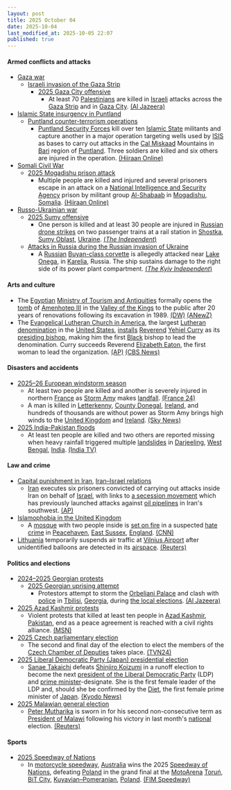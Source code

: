 ```yaml
---
layout: post
title: 2025 October 04
date: 2025-10-04
last_modified_at: 2025-10-05 22:07
published: true
---
```



#### Armed conflicts and attacks

* [Gaza war](https://en.wikipedia.org/wiki/Gaza_war "Gaza war")
  * [Israeli invasion of the Gaza Strip](https://en.wikipedia.org/wiki/Israeli_invasion_of_the_Gaza_Strip "Israeli invasion of the Gaza Strip")
    * [2025 Gaza City offensive](https://en.wikipedia.org/wiki/2025_Gaza_City_offensive "2025 Gaza City offensive")
      * At least 70 [Palestinians](https://en.wikipedia.org/wiki/Palestinians "Palestinians") are killed in [Israeli](https://en.wikipedia.org/wiki/Israel_Defense_Forces "Israel Defense Forces") attacks across the [Gaza Strip](https://en.wikipedia.org/wiki/Gaza_Strip "Gaza Strip") and in [Gaza City](https://en.wikipedia.org/wiki/Gaza_City "Gaza City"). [(Al Jazeera)](https://www.aljazeera.com/news/liveblog/2025/10/4/live-trumps-tells-israel-stop-bombing-gaza-after-hamas-ceasefire-reply)
* [Islamic State insurgency in Puntland](https://en.wikipedia.org/wiki/Islamic_State_insurgency_in_Puntland "Islamic State insurgency in Puntland")
  * [Puntland counter-terrorism operations](https://en.wikipedia.org/wiki/Puntland_counter-terrorism_operations "Puntland counter-terrorism operations")
    * [Puntland Security Forces](https://en.wikipedia.org/wiki/Puntland_Dervish_Force "Puntland Dervish Force") kill over ten [Islamic State](https://en.wikipedia.org/wiki/Islamic_State_%E2%80%93_Somalia_Province "Islamic State – Somalia Province") militants and capture another in a major operation targeting wells used by [ISIS](https://en.wikipedia.org/wiki/ISIS "ISIS") as bases to carry out attacks in the [Cal Miskaad](https://en.wikipedia.org/wiki/Cal_Miskaad "Cal Miskaad") Mountains in [Bari](https://en.wikipedia.org/wiki/Bari%2C_Somalia "Bari, Somalia") region of [Puntland](https://en.wikipedia.org/wiki/Puntland "Puntland"). Three soldiers are killed and six others are injured in the operation. [(Hiiraan Online)](https://www.hiiraan.com/news4/2025/Oct/203185/puntland_forces_kill_over_ten_isis_members_in_major_operation_in_bari_region.aspx?utm_source=hiiraan&utm_medium=SomaliNewsUpdateFront)
* [Somali Civil War](https://en.wikipedia.org/wiki/Somali_Civil_War_%282009%E2%80%93present%29 "Somali Civil War (2009–present)")
  * [2025 Mogadishu prison attack](https://en.wikipedia.org/wiki/2025_Mogadishu_prison_attack "2025 Mogadishu prison attack")
    * Multiple people are killed and injured and several prisoners escape in an attack on a [National Intelligence and Security Agency](https://en.wikipedia.org/wiki/National_Intelligence_and_Security_Agency "National Intelligence and Security Agency") prison by militant group [Al-Shabaab](https://en.wikipedia.org/wiki/Al-Shabaab_%28militant_group%29 "Al-Shabaab (militant group)") in [Mogadishu](https://en.wikipedia.org/wiki/Mogadishu "Mogadishu"), [Somalia](https://en.wikipedia.org/wiki/Somalia "Somalia"). [(Hiiraan Online)](https://www.hiiraan.com/news4/2025/Oct/203186/suspected_al_shabaab_militants_attack_mogadishu_s_godka_jilacow_prison.aspx?utm_source=hiiraan&utm_medium=SomaliNewsUpdateFront)
* [Russo-Ukrainian war](https://en.wikipedia.org/wiki/Russo-Ukrainian_war_%282022%E2%80%93present%29 "Russo-Ukrainian war (2022–present)")
  * [2025 Sumy offensive](https://en.wikipedia.org/wiki/2025_Sumy_offensive "2025 Sumy offensive")
    * One person is killed and at least 30 people are injured in [Russian](https://en.wikipedia.org/wiki/Russia "Russia") [drone strikes](https://en.wikipedia.org/wiki/Drone_warfare "Drone warfare") on two passenger trains at a rail station in [Shostka](https://en.wikipedia.org/wiki/Shostka "Shostka"), [Sumy Oblast](https://en.wikipedia.org/wiki/Sumy_Oblast "Sumy Oblast"), [Ukraine](https://en.wikipedia.org/wiki/Ukraine "Ukraine"). [(*The Independent*)](https://www.independent.co.uk/news/world/europe/ukraine-russia-war-putin-zelensky-kyiv-train-latest-news-b2839307.html)
  * [Attacks in Russia during the Russian invasion of Ukraine](https://en.wikipedia.org/wiki/Attacks_in_Russia_during_the_Russian_invasion_of_Ukraine "Attacks in Russia during the Russian invasion of Ukraine")
    * A [Russian](https://en.wikipedia.org/wiki/Russian_Armed_Forces "Russian Armed Forces") [Buyan-class corvette](https://en.wikipedia.org/wiki/Buyan-class_corvette "Buyan-class corvette") is allegedly attacked near [Lake Onega](https://en.wikipedia.org/wiki/Lake_Onega "Lake Onega"), in [Karelia](https://en.wikipedia.org/wiki/Republic_of_Karelia "Republic of Karelia"), Russia. The ship sustains damage to the right side of its power plant compartment. [(*The Kyiv Independent*)](https://kyivindependent.com/ukraine-struck-russias-missile-ship-grad-in-karelia-military-says/)

#### Arts and culture

* The [Egyptian](https://en.wikipedia.org/wiki/Egypt "Egypt") [Ministry of Tourism and Antiquities](https://en.wikipedia.org/wiki/Ministry_of_Tourism_and_Antiquities_%28Egypt%29 "Ministry of Tourism and Antiquities (Egypt)") formally opens the [tomb](https://en.wikipedia.org/wiki/WV22 "WV22") of [Amenhotep III](https://en.wikipedia.org/wiki/Amenhotep_III "Amenhotep III") in the [Valley of the Kings](https://en.wikipedia.org/wiki/Valley_of_the_Kings "Valley of the Kings") to the public after 20 years of renovations following its excavation in 1989. [(DW)](https://www.dw.com/en/egypt-opens-one-of-the-valley-of-the-kings-largest-tombs/a-74236547) [(ANewZ)](https://anewz.tv/region/middle-east/13882/amenhotep-iiis-restored-tomb-reopens-in-valley-of-the-kings/news)
* The [Evangelical Lutheran Church in America](https://en.wikipedia.org/wiki/Evangelical_Lutheran_Church_in_America "Evangelical Lutheran Church in America"), the largest [Lutheran](https://en.wikipedia.org/wiki/Lutheran "Lutheran") [denomination](https://en.wikipedia.org/wiki/List_of_Lutheran_denominations_in_North_America "List of Lutheran denominations in North America") in the [United States](https://en.wikipedia.org/wiki/United_States "United States"), [installs](https://en.wikipedia.org/wiki/Installation_%28Christianity%29 "Installation (Christianity)") [Reverend](https://en.wikipedia.org/wiki/The_Reverend "The Reverend") [Yehiel Curry](https://en.wikipedia.org/wiki/Yehiel_Curry "Yehiel Curry") as its [presiding bishop](https://en.wikipedia.org/wiki/Presiding_bishop "Presiding bishop"), making him the first [Black](https://en.wikipedia.org/wiki/Black_American "Black American") bishop to lead the denomination. Curry succeeds Reverend [Elizabeth Eaton](https://en.wikipedia.org/wiki/Elizabeth_Eaton "Elizabeth Eaton"), the first woman to lead the organization. [(AP)](https://apnews.com/article/black-lutheran-elca-presiding-bishop-yehiel-curry-38f9a30204a311d6f1a6178fb1afe950) [(CBS News)](https://www.cbsnews.com/news/lutheran-denomination-installs-its-first-black-presiding-bishop-yehiel-curry/)

#### Disasters and accidents

* [2025–26 European windstorm season](https://en.wikipedia.org/wiki/2025%E2%80%9326_European_windstorm_season "2025–26 European windstorm season")
  * At least two people are killed and another is severely injured in northern [France](https://en.wikipedia.org/wiki/France "France") as [Storm Amy](https://en.wikipedia.org/wiki/Storm_Amy "Storm Amy") makes [landfall](https://en.wikipedia.org/wiki/Landfall "Landfall"). [(France 24)](https://www.france24.com/en/france/20251004-storm-amy-kills-two-in-france-as-powerful-whirling-winds-put-nation-on-alert)
  * A man is killed in [Letterkenny](https://en.wikipedia.org/wiki/Letterkenny "Letterkenny"), [County Donegal](https://en.wikipedia.org/wiki/County_Donegal "County Donegal"), [Ireland](https://en.wikipedia.org/wiki/Republic_of_Ireland "Republic of Ireland"), and hundreds of thousands are without power as Storm Amy brings high winds to the [United Kingdom](https://en.wikipedia.org/wiki/United_Kingdom "United Kingdom") and [Ireland](https://en.wikipedia.org/wiki/Ireland "Ireland"). [(Sky News)](https://news.sky.com/story/man-dies-and-tens-of-thousands-without-power-as-storm-amy-brings-90mph-winds-to-uk-and-ireland-13443835)
* [2025 India–Pakistan floods](https://en.wikipedia.org/wiki/2025_India%E2%80%93Pakistan_floods "2025 India–Pakistan floods")
  * At least ten people are killed and two others are reported missing when heavy rainfall triggered multiple [landslides](https://en.wikipedia.org/wiki/Landslide "Landslide") in [Darjeeling](https://en.wikipedia.org/wiki/Darjeeling "Darjeeling"), [West Bengal](https://en.wikipedia.org/wiki/West_Bengal "West Bengal"), [India](https://en.wikipedia.org/wiki/India "India"). [(India TV)](https://www.indiatvnews.com/west-bengal/news-darjeeling-landslide-updates-bridge-collapse-heavy-rainfall-several-killed-injured-roads-cut-off-west-bengal-teesta-river-waterlogging-imd-forecast-2025-10-05-1011375?utm_source=Taboola_Recirculation&utm_medium=RC&utm_campaign=IndiaTV)

#### Law and crime

* [Capital punishment in Iran](https://en.wikipedia.org/wiki/Capital_punishment_in_Iran "Capital punishment in Iran"), [Iran–Israel relations](https://en.wikipedia.org/wiki/Iran%E2%80%93Israel_relations "Iran–Israel relations")
  * [Iran](https://en.wikipedia.org/wiki/Iran "Iran") executes six prisoners convicted of carrying out attacks inside Iran on behalf of [Israel](https://en.wikipedia.org/wiki/Israel "Israel"), with links to [a secession movement](https://en.wikipedia.org/wiki/Arab_Struggle_Movement_for_the_Liberation_of_Ahwaz "Arab Struggle Movement for the Liberation of Ahwaz") which has previously launched attacks against [oil pipelines](https://en.wikipedia.org/wiki/Oil_pipeline "Oil pipeline") in Iran's southwest. [(AP)](https://apnews.com/article/iran-israel-executes-death-row-inmates-executes-d7be7a4b2e1d18c9abb897a0f30fdc71)
* [Islamophobia in the United Kingdom](https://en.wikipedia.org/wiki/Islamophobia_in_the_United_Kingdom "Islamophobia in the United Kingdom")
  * A [mosque](https://en.wikipedia.org/wiki/Mosque "Mosque") with two people inside is [set on fire](https://en.wikipedia.org/wiki/Arson "Arson") in a suspected [hate crime](https://en.wikipedia.org/wiki/Hate_crime "Hate crime") in [Peacehaven](https://en.wikipedia.org/wiki/Peacehaven "Peacehaven"), [East Sussex](https://en.wikipedia.org/wiki/East_Sussex "East Sussex"), [England](https://en.wikipedia.org/wiki/England "England"). [(CNN)](https://www.cnn.com/2025/10/05/europe/mosque-fire-peacehaven-hate-crime-intl-hnk)
* [Lithuania](https://en.wikipedia.org/wiki/Lithuania "Lithuania") temporarily suspends air traffic at [Vilnius Airport](https://en.wikipedia.org/wiki/Vilnius_Airport "Vilnius Airport") after unidentified balloons are detected in its [airspace](https://en.wikipedia.org/wiki/Airspace "Airspace"). [(Reuters)](https://www.reuters.com/world/vilnius-airport-suspends-traffic-over-hot-air-balloons-lrt-bns-report-2025-10-04/)

#### Politics and elections

* [2024–2025 Georgian protests](https://en.wikipedia.org/wiki/2024%E2%80%932025_Georgian_protests "2024–2025 Georgian protests")
  * [2025 Georgian uprising attempt](https://en.wikipedia.org/wiki/2025_Georgian_uprising_attempt "2025 Georgian uprising attempt")
    * Protestors attempt to storm the [Orbeliani Palace](https://en.wikipedia.org/wiki/Orbeliani_Palace "Orbeliani Palace") and clash with [police](https://en.wikipedia.org/wiki/Law_enforcement_in_Georgia_%28country%29 "Law enforcement in Georgia (country)") in [Tbilisi](https://en.wikipedia.org/wiki/Tbilisi "Tbilisi"), [Georgia](https://en.wikipedia.org/wiki/Georgia_%28country%29 "Georgia (country)"), during [the local elections](https://en.wikipedia.org/wiki/2025_Georgian_local_elections "2025 Georgian local elections"). [(Al Jazeera)](https://www.aljazeera.com/news/2025/10/4/police-fire-water-cannon-at-georgia-protesters-near-presidential-palace)
* [2025 Azad Kashmir protests](https://en.wikipedia.org/wiki/2025_Azad_Kashmir_protests "2025 Azad Kashmir protests")
  * Violent protests that killed at least ten people in [Azad Kashmir](https://en.wikipedia.org/wiki/Azad_Kashmir "Azad Kashmir"), [Pakistan](https://en.wikipedia.org/wiki/Pakistan "Pakistan"), end as a peace agreement is reached with a civil rights alliance. [(MSN)](https://www.msn.com/en-ca/news/world/violent-protests-end-as-peace-agreement-reached-in-pakistan-administered-kashmir/ar-AA1NQYdN?ocid=winp1taskbar&cvid=654a5c51875f4a86a66ac46a3af2c5ac&ei=64)
* [2025 Czech parliamentary election](https://en.wikipedia.org/wiki/2025_Czech_parliamentary_election "2025 Czech parliamentary election")
  * The second and final day of the election to elect the members of the [Czech Chamber of Deputies](https://en.wikipedia.org/wiki/Chamber_of_Deputies_of_the_Czech_Republic "Chamber of Deputies of the Czech Republic") takes place. [(TVN24)](https://tvn24.pl/swiat/czesi-zaglosowali-partia-bylego-premiera-na-prowadzeniu-st8682183)
* [2025 Liberal Democratic Party (Japan) presidential election](https://en.wikipedia.org/wiki/2025_Liberal_Democratic_Party_%28Japan%29_presidential_election "2025 Liberal Democratic Party (Japan) presidential election")
  * [Sanae Takaichi](https://en.wikipedia.org/wiki/Sanae_Takaichi "Sanae Takaichi") defeats [Shinjiro Koizumi](https://en.wikipedia.org/wiki/Shinjiro_Koizumi "Shinjiro Koizumi") in a runoff election to become the next [president of the Liberal Democratic Party](https://en.wikipedia.org/wiki/President_of_the_Liberal_Democratic_Party_%28Japan%29 "President of the Liberal Democratic Party (Japan)") (LDP) and [prime minister](https://en.wikipedia.org/wiki/Prime_Minister_of_Japan "Prime Minister of Japan")-designate. She is the first female leader of the LDP and, should she be confirmed by the [Diet](https://en.wikipedia.org/wiki/National_Diet "National Diet"), the first female prime minister of [Japan](https://en.wikipedia.org/wiki/Japan "Japan"). [(Kyodo News)](https://english.kyodonews.net/articles/-/62124)
* [2025 Malawian general election](https://en.wikipedia.org/wiki/2025_Malawian_general_election "2025 Malawian general election")
  * [Peter Mutharika](https://en.wikipedia.org/wiki/Peter_Mutharika "Peter Mutharika") is sworn in for his second non-consecutive term as [President of Malawi](https://en.wikipedia.org/wiki/President_of_Malawi "President of Malawi") following his victory in last month's [national](https://en.wikipedia.org/wiki/Malawi "Malawi") election. [(Reuters)](https://www.reuters.com/world/africa/malawis-mutharika-sworn-second-term-president-2025-10-04/)

#### Sports

* [2025 Speedway of Nations](https://en.wikipedia.org/wiki/2025_Speedway_of_Nations "2025 Speedway of Nations")
  * In [motorcycle speedway](https://en.wikipedia.org/wiki/Motorcycle_speedway "Motorcycle speedway"), [Australia](https://en.wikipedia.org/wiki/Australia_national_speedway_team "Australia national speedway team") wins the 2025 [Speedway of Nations](https://en.wikipedia.org/wiki/Speedway_of_Nations "Speedway of Nations"), defeating [Poland](https://en.wikipedia.org/wiki/Poland_national_speedway_team "Poland national speedway team") in the grand final at the [MotoArena](https://en.wikipedia.org/wiki/MotoArena_Toru%C5%84 "MotoArena Toruń") [Toruń](https://en.wikipedia.org/wiki/Toru%C5%84 "Toruń"), [BiT City](https://en.wikipedia.org/wiki/BiT_City "BiT City"), [Kuyavian–Pomeranian](https://en.wikipedia.org/wiki/Kuyavian%E2%80%93Pomeranian_Voivodeship "Kuyavian–Pomeranian Voivodeship"), [Poland](https://en.wikipedia.org/wiki/Poland "Poland"). [(FIM Speedway)](https://www.fimspeedway.com/pl/results/fim-speedway-of-nations-final)
